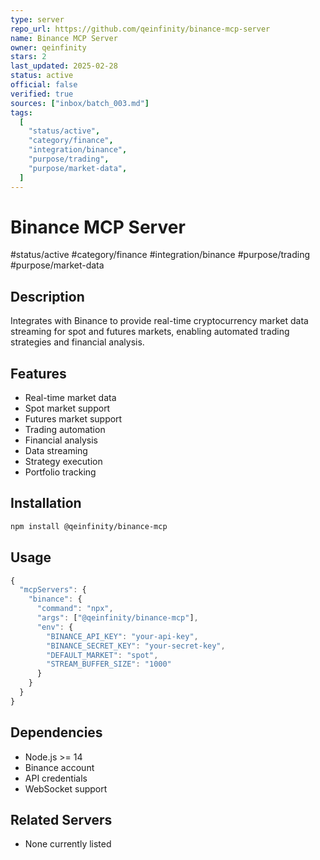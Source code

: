 ```yaml
---
type: server
repo_url: https://github.com/qeinfinity/binance-mcp-server
name: Binance MCP Server
owner: qeinfinity
stars: 2
last_updated: 2025-02-28
status: active
official: false
verified: true
sources: ["inbox/batch_003.md"]
tags:
  [
    "status/active",
    "category/finance",
    "integration/binance",
    "purpose/trading",
    "purpose/market-data",
  ]
---
```


# Binance MCP Server

#status/active #category/finance #integration/binance #purpose/trading #purpose/market-data

## Description

Integrates with Binance to provide real-time cryptocurrency market data streaming for spot and futures markets, enabling automated trading strategies and financial analysis.

## Features

- Real-time market data
- Spot market support
- Futures market support
- Trading automation
- Financial analysis
- Data streaming
- Strategy execution
- Portfolio tracking

## Installation

```bash
npm install @qeinfinity/binance-mcp
```

## Usage

```javascript
{
  "mcpServers": {
    "binance": {
      "command": "npx",
      "args": ["@qeinfinity/binance-mcp"],
      "env": {
        "BINANCE_API_KEY": "your-api-key",
        "BINANCE_SECRET_KEY": "your-secret-key",
        "DEFAULT_MARKET": "spot",
        "STREAM_BUFFER_SIZE": "1000"
      }
    }
  }
}
```

## Dependencies

- Node.js >= 14
- Binance account
- API credentials
- WebSocket support

## Related Servers

- None currently listed
